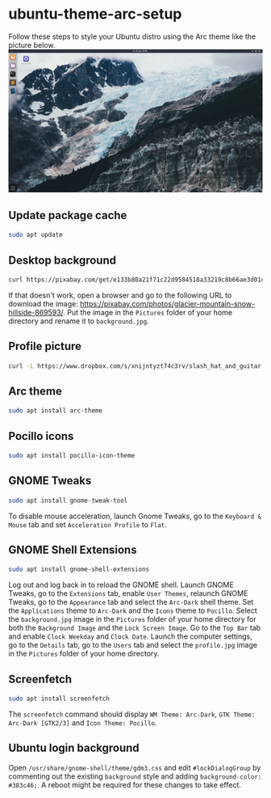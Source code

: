 # ubuntu-theme-arc-setup
Follow these steps to style your Ubuntu distro using the Arc theme like the picture below.
![screenshot](img/screenshot.png)

## Update package cache
```Bash
sudo apt update
```

## Desktop background
```Bash
curl https://pixabay.com/get/e133b80a21f71c22d9584518a33219c8b66ae3d01cb4144597f3c67e/glacier-869593_1920.jpg > ~/Pictures/background.jpg
```
If that doesn't work, open a browser and go to the following URL to download the image: https://pixabay.com/photos/glacier-mountain-snow-hillside-869593/. Put the image in the `Pictures` folder of your home directory and rename it to `background.jpg`.

## Profile picture
```Bash
curl -L https://www.dropbox.com/s/xnijntyzt74c3rv/slash_hat_and_guitar.jpg?dl=1 > ~/Pictures/profile.jpg
```

## Arc theme
```Bash
sudo apt install arc-theme
```

## Pocillo icons
```Bash
sudo apt install pocillo-icon-theme
```

## GNOME Tweaks
```Bash
sudo apt install gnome-tweak-tool
```
To disable mouse acceleration, launch Gnome Tweaks, go to the `Keyboard & Mouse` tab and set `Acceleration Profile` to `Flat`.

## GNOME Shell Extensions
```Bash
sudo apt install gnome-shell-extensions
```
Log out and log back in to reload the GNOME shell. Launch GNOME Tweaks, go to the `Extensions` tab, enable `User Themes`, relaunch GNOME Tweaks, go to the `Appearance` tab and select the `Arc-Dark` shell theme. Set the `Applications` theme to `Arc-Dark` and the `Icons` theme to `Pocillo`. Select the `background.jpg` image in the `Pictures` folder of your home directory for both the `Background Image` and the `Lock Screen Image`. Go to the `Top Bar` tab and enable `Clock Weekday` and `Clock Date`. Launch the computer settings, go to the `Details` tab, go to the `Users` tab and select the `profile.jpg` image in the `Pictures` folder of your home directory.

## Screenfetch
```Bash
sudo apt install screenfetch
```
The `screenfetch` command should display `WM Theme: Arc-Dark`, `GTK Theme: Arc-Dark [GTK2/3]` and `Icon Theme: Pocillo`.

## Ubuntu login background
Open `/usr/share/gnome-shell/theme/gdm3.css` and edit `#lockDialogGroup` by commenting out the existing `background` style and adding `background-color: #383c46;`. A reboot might be required for these changes to take effect.
